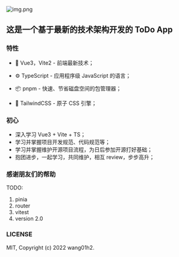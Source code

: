 ![img.png](src/assets/ToDoBG.png)
## 这是一个基于最新的技术架构开发的 ToDo App

### 特性

 - 🔧 Vue3，Vite2 - 前端最新技术；

 - ⚙️ TypeScript - 应用程序级 JavaScript 的语言；

 - 📦 pnpm - 快速、节省磁盘空间的包管理器；

 - 👔 TailwindCSS - 原子 CSS 引擎；

### 初心

- 深入学习 Vue3 + Vite + TS；
- 学习并掌握项目开发规范、代码规范等；
- 学习并掌握维护开源项目流程，为日后参加开源打好基础；
- 抱团进步，一起学习，共同维护，相互 review，步步高升；

### 感谢朋友们的帮助

TODO:
1. pinia
2. router
3. vitest
4. version 2.0

### LICENSE

MIT, Copyright (c) 2022 wang01h2.

